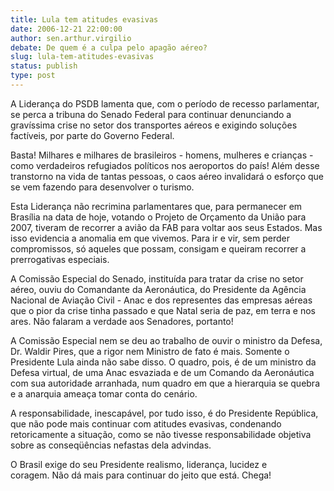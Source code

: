 ```yaml
---
title: Lula tem atitudes evasivas
date: 2006-12-21 22:00:00
author: sen.arthur.virgilio
debate: De quem é a culpa pelo apagão aéreo?
slug: lula-tem-atitudes-evasivas
status: publish 
type: post
---
```


A Liderança do PSDB lamenta que, com o período de recesso parlamentar, se perca a tribuna do Senado Federal para continuar denunciando a gravíssima crise no setor dos transportes aéreos e exigindo soluções factíveis, por parte do Governo Federal.  
  
Basta! Milhares e milhares de brasileiros - homens, mulheres e crianças - como verdadeiros refugiados políticos nos aeroportos do país! Além desse transtorno na vida de tantas pessoas, o caos aéreo invalidará o esforço que se vem fazendo para desenvolver o turismo.  
  
Esta Liderança não recrimina parlamentares que, para permanecer em Brasília na data de hoje, votando o Projeto de Orçamento da União para 2007, tiveram de recorrer a avião da FAB para voltar aos seus Estados. Mas isso evidencia a anomalia em que vivemos. Para ir e vir, sem perder compromissos, só aqueles que possam, consigam e queiram recorrer a prerrogativas especiais.  
  
A Comissão Especial do Senado, instituída para tratar da crise no setor aéreo, ouviu do Comandante da Aeronáutica, do Presidente da Agência Nacional de Aviação Civil - Anac e dos representes das empresas aéreas que o pior da crise tinha passado e que Natal seria de paz, em terra e nos ares. Não falaram a verdade aos Senadores, portanto!  
  
A Comissão Especial nem se deu ao trabalho de ouvir o ministro da Defesa, Dr. Waldir Pires, que a rigor nem Ministro de fato é mais. Somente o Presidente Lula ainda não sabe disso. O quadro, pois, é de um ministro da Defesa virtual, de uma Anac esvaziada e de um Comando da Aeronáutica com sua autoridade arranhada, num quadro em que a hierarquia se quebra e a anarquia ameaça tomar conta do cenário.  
  
A responsabilidade, inescapável, por tudo isso, é do Presidente República, que não pode mais continuar com atitudes evasivas, condenando retoricamente a situação, como se não tivesse responsabilidade objetiva sobre as conseqüências nefastas dela advindas.  
  
O Brasil exige do seu Presidente realismo, liderança, lucidez e coragem. Não dá mais para continuar do jeito que está. Chega!   

